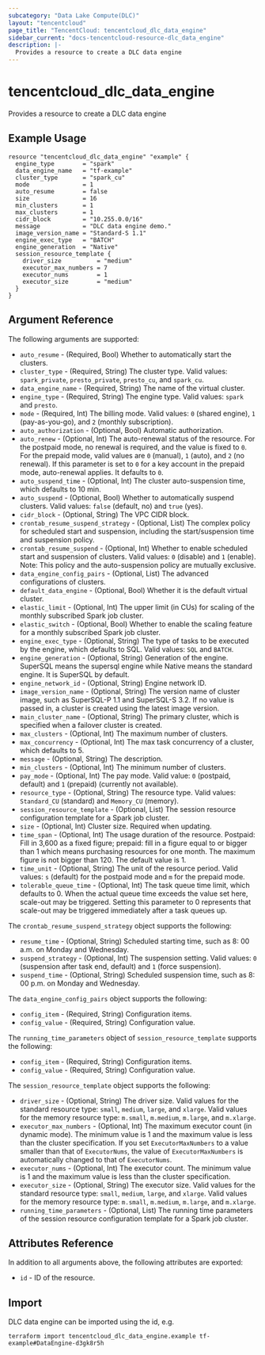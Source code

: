 ```yaml
---
subcategory: "Data Lake Compute(DLC)"
layout: "tencentcloud"
page_title: "TencentCloud: tencentcloud_dlc_data_engine"
sidebar_current: "docs-tencentcloud-resource-dlc_data_engine"
description: |-
  Provides a resource to create a DLC data engine
---
```


# tencentcloud_dlc_data_engine

Provides a resource to create a DLC data engine

## Example Usage

```hcl
resource "tencentcloud_dlc_data_engine" "example" {
  engine_type        = "spark"
  data_engine_name   = "tf-example"
  cluster_type       = "spark_cu"
  mode               = 1
  auto_resume        = false
  size               = 16
  min_clusters       = 1
  max_clusters       = 1
  cidr_block         = "10.255.0.0/16"
  message            = "DLC data engine demo."
  image_version_name = "Standard-S 1.1"
  engine_exec_type   = "BATCH"
  engine_generation  = "Native"
  session_resource_template {
    driver_size          = "medium"
    executor_max_numbers = 7
    executor_nums        = 1
    executor_size        = "medium"
  }
}
```

## Argument Reference

The following arguments are supported:

* `auto_resume` - (Required, Bool) Whether to automatically start the clusters.
* `cluster_type` - (Required, String) The cluster type. Valid values: `spark_private`, `presto_private`, `presto_cu`, and `spark_cu`.
* `data_engine_name` - (Required, String) The name of the virtual cluster.
* `engine_type` - (Required, String) The engine type. Valid values: `spark` and `presto`.
* `mode` - (Required, Int) The billing mode. Valid values: `0` (shared engine), `1` (pay-as-you-go), and `2` (monthly subscription).
* `auto_authorization` - (Optional, Bool) Automatic authorization.
* `auto_renew` - (Optional, Int) The auto-renewal status of the resource. For the postpaid mode, no renewal is required, and the value is fixed to `0`. For the prepaid mode, valid values are `0` (manual), `1` (auto), and `2` (no renewal). If this parameter is set to `0` for a key account in the prepaid mode, auto-renewal applies. It defaults to `0`.
* `auto_suspend_time` - (Optional, Int) The cluster auto-suspension time, which defaults to 10 min.
* `auto_suspend` - (Optional, Bool) Whether to automatically suspend clusters. Valid values: `false` (default, no) and `true` (yes).
* `cidr_block` - (Optional, String) The VPC CIDR block.
* `crontab_resume_suspend_strategy` - (Optional, List) The complex policy for scheduled start and suspension, including the start/suspension time and suspension policy.
* `crontab_resume_suspend` - (Optional, Int) Whether to enable scheduled start and suspension of clusters. Valid values: `0` (disable) and `1` (enable). Note: This policy and the auto-suspension policy are mutually exclusive.
* `data_engine_config_pairs` - (Optional, List) The advanced configurations of clusters.
* `default_data_engine` - (Optional, Bool) Whether it is the default virtual cluster.
* `elastic_limit` - (Optional, Int) The upper limit (in CUs) for scaling of the monthly subscribed Spark job cluster.
* `elastic_switch` - (Optional, Bool) Whether to enable the scaling feature for a monthly subscribed Spark job cluster.
* `engine_exec_type` - (Optional, String) The type of tasks to be executed by the engine, which defaults to SQL. Valid values: `SQL` and `BATCH`.
* `engine_generation` - (Optional, String) Generation of the engine. SuperSQL means the supersql engine while Native means the standard engine. It is SuperSQL by default.
* `engine_network_id` - (Optional, String) Engine network ID.
* `image_version_name` - (Optional, String) The version name of cluster image, such as SuperSQL-P 1.1 and SuperSQL-S 3.2. If no value is passed in, a cluster is created using the latest image version.
* `main_cluster_name` - (Optional, String) The primary cluster, which is specified when a failover cluster is created.
* `max_clusters` - (Optional, Int) The maximum number of clusters.
* `max_concurrency` - (Optional, Int) The max task concurrency of a cluster, which defaults to 5.
* `message` - (Optional, String) The description.
* `min_clusters` - (Optional, Int) The minimum number of clusters.
* `pay_mode` - (Optional, Int) The pay mode. Valid value: `0` (postpaid, default) and `1` (prepaid) (currently not available).
* `resource_type` - (Optional, String) The resource type. Valid values: `Standard_CU` (standard) and `Memory_CU` (memory).
* `session_resource_template` - (Optional, List) The session resource configuration template for a Spark job cluster.
* `size` - (Optional, Int) Cluster size. Required when updating.
* `time_span` - (Optional, Int) The usage duration of the resource. Postpaid: Fill in 3,600 as a fixed figure; prepaid: fill in a figure equal to or bigger than 1 which means purchasing resources for one month. The maximum figure is not bigger than 120. The default value is 1.
* `time_unit` - (Optional, String) The unit of the resource period. Valid values: `s` (default) for the postpaid mode and `m` for the prepaid mode.
* `tolerable_queue_time` - (Optional, Int) The task queue time limit, which defaults to 0. When the actual queue time exceeds the value set here, scale-out may be triggered. Setting this parameter to 0 represents that scale-out may be triggered immediately after a task queues up.

The `crontab_resume_suspend_strategy` object supports the following:

* `resume_time` - (Optional, String) Scheduled starting time, such as 8: 00 a.m. on Monday and Wednesday.
* `suspend_strategy` - (Optional, Int) The suspension setting. Valid values: `0` (suspension after task end, default) and `1` (force suspension).
* `suspend_time` - (Optional, String) Scheduled suspension time, such as 8: 00 p.m. on Monday and Wednesday.

The `data_engine_config_pairs` object supports the following:

* `config_item` - (Required, String) Configuration items.
* `config_value` - (Required, String) Configuration value.

The `running_time_parameters` object of `session_resource_template` supports the following:

* `config_item` - (Required, String) Configuration items.
* `config_value` - (Required, String) Configuration value.

The `session_resource_template` object supports the following:

* `driver_size` - (Optional, String) The driver size. Valid values for the standard resource type: `small`, `medium`, `large`, and `xlarge`. Valid values for the memory resource type: `m.small`, `m.medium`, `m.large`, and `m.xlarge`.
* `executor_max_numbers` - (Optional, Int) The maximum executor count (in dynamic mode). The minimum value is 1 and the maximum value is less than the cluster specification. If you set `ExecutorMaxNumbers` to a value smaller than that of `ExecutorNums`, the value of `ExecutorMaxNumbers` is automatically changed to that of `ExecutorNums`.
* `executor_nums` - (Optional, Int) The executor count. The minimum value is 1 and the maximum value is less than the cluster specification.
* `executor_size` - (Optional, String) The executor size. Valid values for the standard resource type: `small`, `medium`, `large`, and `xlarge`. Valid values for the memory resource type: `m.small`, `m.medium`, `m.large`, and `m.xlarge`.
* `running_time_parameters` - (Optional, List) The running time parameters of the session resource configuration template for a Spark job cluster.

## Attributes Reference

In addition to all arguments above, the following attributes are exported:

* `id` - ID of the resource.




## Import

DLC data engine can be imported using the id, e.g.

```
terraform import tencentcloud_dlc_data_engine.example tf-example#DataEngine-d3gk8r5h
```


